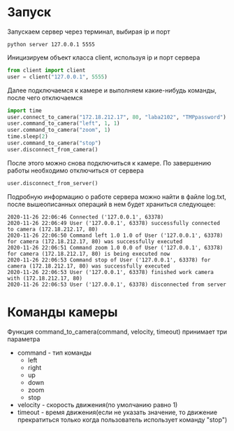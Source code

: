 # Запуск
Запускаем сервер через терминал, выбирая ip и порт

```
python server 127.0.0.1 5555
```
Иницизируем объект класса client, используя ip и порт сервера

```Python
from client import client
user = client("127.0.0.1", 5555)
```
Далее подключаемся к камере и выполняем какие-нибудь команды, после чего отключаемся

```Python
import time
user.connect_to_camera("172.18.212.17", 80, "laba2102", "TMPpassword")
user.command_to_camera("left", 1, 1)
user.command_to_camera("zoom", 1)
time.sleep(2)
user.command_to_camera("stop")
user.disconnect_from_camera()
```
После этого можно снова подключиться к камере. По завершению работы необходимо отключиться от сервера

```Python
user.disconnect_from_server()
```
Подробную информацию о работе сервера можно найти в файле log.txt, после вышеописанных операций в нем будет храниться следующее:
```
2020-11-26 22:06:46 Connected ('127.0.0.1', 63378)
2020-11-26 22:06:49 User ('127.0.0.1', 63378) successfully connected to camera (172.18.212.17, 80)
2020-11-26 22:06:50 Command left 1.0 1.0 of User ('127.0.0.1', 63378) for camera (172.18.212.17, 80) was successfully executed
2020-11-26 22:06:51 Command zoom 1.0 0.0 of User ('127.0.0.1', 63378) for camera (172.18.212.17, 80) is being executed now
2020-11-26 22:06:53 Command stop of User ('127.0.0.1', 63378) for camera (172.18.212.17, 80) was successfully executed
2020-11-26 22:06:53 User ('127.0.0.1', 63378) finished work camera with (172.18.212.17, 80)
2020-11-26 22:06:53 User ('127.0.0.1', 63378) disconnected from server
```
# Команды камеры
Функция command_to_camera(command, velocity, timeout) принимает три параметра
- command - тип команды
    - left
    - right 
    - up 
    - down
    - zoom
    - stop
- velocity - скорость движения(по умолчанию равно 1)
- timeout - время движения(если не указать значение, то движение прекратиться только когда пользователь использует команду "stop")



